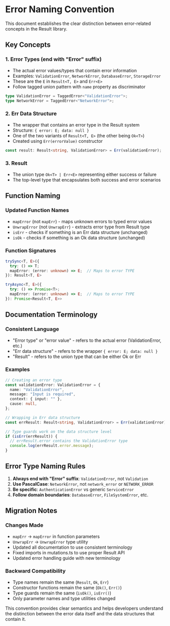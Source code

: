 # Error Naming Convention

This document establishes the clear distinction between error-related concepts in the Result library.

## Key Concepts

### 1. **Error Types** (end with "Error" suffix)
- The actual error values/types that contain error information
- Examples: `ValidationError`, `NetworkError`, `DatabaseError`, `StorageError`
- These are the `E` in `Result<T, E>` and `Err<E>`
- Follow tagged union pattern with `name` property as discriminator

```typescript
type ValidationError = TaggedError<"ValidationError">;
type NetworkError = TaggedError<"NetworkError">;
```

### 2. **Err Data Structure**
- The wrapper that contains an error type in the Result system
- Structure: `{ error: E; data: null }`
- One of the two variants of `Result<T, E>` (the other being `Ok<T>`)
- Created using `Err(errorValue)` constructor

```typescript
const result: Result<string, ValidationError> = Err(validationError);
```

### 3. **Result**
- The union type `Ok<T> | Err<E>` representing either success or failure
- The top-level type that encapsulates both success and error scenarios

## Function Naming

### Updated Function Names
- `mapError` (not `mapErr`) - maps unknown errors to typed error values
- `UnwrapError` (not `UnwrapErr`) - extracts error type from Result type
- `isErr` - checks if something is an Err data structure (unchanged)
- `isOk` - checks if something is an Ok data structure (unchanged)

### Function Signatures
```typescript
trySync<T, E>({
  try: () => T;
  mapError: (error: unknown) => E;  // Maps to error TYPE
}): Result<T, E>

tryAsync<T, E>({
  try: () => Promise<T>;
  mapError: (error: unknown) => E;  // Maps to error TYPE
}): Promise<Result<T, E>>
```

## Documentation Terminology

### Consistent Language
- "Error type" or "error value" - refers to the actual error (ValidationError, etc.)
- "Err data structure" - refers to the wrapper `{ error: E; data: null }`
- "Result" - refers to the union type that can be either Ok or Err

### Examples
```typescript
// Creating an error type
const validationError: ValidationError = {
  name: "ValidationError",
  message: "Input is required",
  context: { input: "" },
  cause: null,
};

// Wrapping in Err data structure
const errResult: Result<string, ValidationError> = Err(validationError);

// Type guards work on the data structure level
if (isErr(errResult)) {
  // errResult.error contains the ValidationError type
  console.log(errResult.error.message);
}
```

## Error Type Naming Rules

1. **Always end with "Error" suffix**: `ValidationError`, not `Validation`
2. **Use PascalCase**: `NetworkError`, not `network_error` or `NETWORK_ERROR`
3. **Be specific**: `AuthenticationError` vs generic `ServiceError`
4. **Follow domain boundaries**: `DatabaseError`, `FileSystemError`, etc.

## Migration Notes

### Changes Made
- `mapErr` → `mapError` in function parameters
- `UnwrapErr` → `UnwrapError` type utility
- Updated all documentation to use consistent terminology
- Fixed imports in mutations.ts to use proper Result API
- Updated error handling guide with new terminology

### Backward Compatibility
- Type names remain the same (`Result`, `Ok`, `Err`)
- Constructor functions remain the same (`Ok()`, `Err()`)
- Type guards remain the same (`isOk()`, `isErr()`)
- Only parameter names and type utilities changed

This convention provides clear semantics and helps developers understand the distinction between the error data itself and the data structures that contain it. 